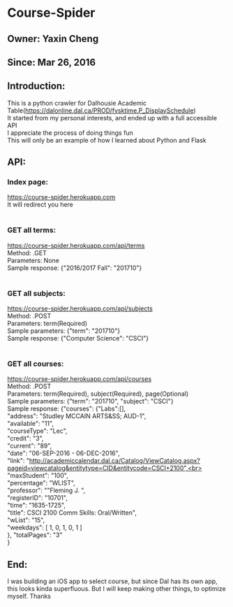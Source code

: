 # Course-Spider

## Owner: Yaxin Cheng

## Since: Mar 26, 2016

## Introduction:
This is a python crawler for Dalhousie Academic Table(https://dalonline.dal.ca/PROD/fysktime.P_DisplaySchedule)<br>
It started from my personal interests, and ended up with a full accessible API<br>
I appreciate the process of doing things fun<br>
This will only be an example of how I learned about Python and Flask<br>

## API:
### Index page: 
https://course-spider.herokuapp.com <br>
It will redirect you here<br>
<br>
### GET all terms:
https://course-spider.herokuapp.com/api/terms <br>
Method: .GET<br>
Parameters: None<br>
Sample response: {"2016/2017 Fall": "201710"}<br>
<br>
### GET all subjects:
https://course-spider.herokuapp.com/api/subjects <br>
Method: .POST<br>
Parameters: term(Required)<br>Sample parameters: {"term": "201710"}<br>
Sample response: {"Computer Science": "CSCI"}<br>
<br>
### GET all courses:
https://course-spider.herokuapp.com/api/courses <br>
Method: .POST<br>
Parameters: term(Required), subject(Required), page(Optional)<br>
Sample parameters: {"term": "201710", "subject": "CSCI"}<br>
Sample response: {"courses":  {"Labs":[],<br>
            "address": "Studley MCCAIN ARTS&SS; AUD-1",<br>
            "available": "11",<br>
            "courseType": "Lec",<br>
            "credit": "3",<br>
            "current": "89",<br>
            "date": "06-SEP-2016 - 06-DEC-2016",<br>
            "link": "http://academiccalendar.dal.ca/Catalog/ViewCatalog.aspx?pageid=viewcatalog&entitytype=CID&entitycode=CSCI+2100",<br>
            "maxStudent": "100",<br>
            "percentage": "WLIST",<br>
            "professor": ""Fleming J. ",<br>
            "registerID": "10701",<br>
            "time": "1635-1725",<br>
            "title": CSCI 2100 Comm Skills: Oral/Written",<br>
            "wList": "15",<br>
            "weekdays": [
                1,
                0,
                1,
                0,
                1
            ]<br>
        }, "totalPages": "3"<br>
    }
<br>
## End:
I was building an iOS app to select course, but since Dal has its own app, this looks kinda superfluous. But I will keep making other things, to optimize myself. Thanks
